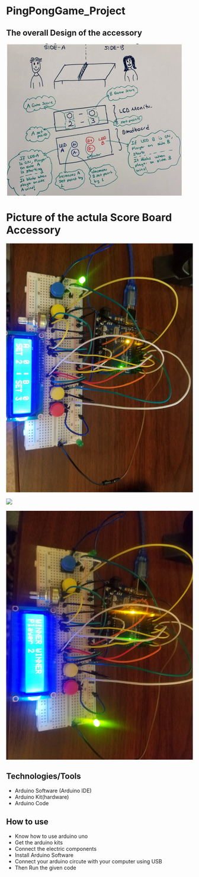 # PingPongGame_Project
## The overall Design of the accessory
![](OverallDesign.png)

# Picture of the actula Score Board Accessory
![](Ard_Cir_LED1.jpg)

![](Ard_Cir_LED2.jpg)

![](Ard_Cir_LED3.jpg)

## Technologies/Tools
- Arduino Software (Arduino IDE)
- Arduino Kit(hardware)
- Arduino Code
## How to use 
- Know how to use arduino uno
- Get the arduino kits 
- Connect the electric components 
- Install Arduino Software 
- Connect your arduino circute with your computer using USB
- Then Run the given code 



